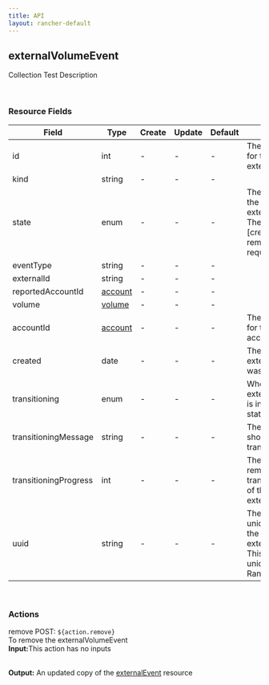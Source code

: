 ```yaml
---
title: API
layout: rancher-default
---
```


## externalVolumeEvent

Collection Test Description

​
### Resource Fields

Field | Type | Create | Update | Default | Notes
---|---|---|---|---|---
id | int | - | - | - | The unique identifier for the externalVolumeEvent
kind | string | - | - | - | 
state | enum | - | - | - | The current state of the externalVolumeEvent. The options are [created, creating, removed, removing, requested].
eventType | string | - | - | - | 
externalId | string | - | - | - | 
reportedAccountId | [account]({{site.baseurl}}/rancher/api/account/) | - | - | - | 
volume | [volume]({{site.baseurl}}/rancher/api/volume/) | - | - | - | 
accountId | [account]({{site.baseurl}}/rancher/api/account/) | - | - | - | The unique identifier for the associated account
created | date | - | - | - | The date of when the externalVolumeEvent was created.
transitioning | enum | - | - | - | Whether or not the externalVolumeEvent is in a transitioning state
transitioningMessage | string | - | - | - | The message to show while in a transitioning state
transitioningProgress | int | - | - | - | The percentage remaining in the transitioning process of the externalVolumeEvent
uuid | string | - | - | - | The universally unique identifier for the externalVolumeEvent. This will always be unique across Rancher installations.












​
### Actions

<span class="action">
<span class="header">
remove
<span class="headerright">POST:  <code>${action.remove}</code></span>
</span>
<div class="action-contents">
To remove the externalVolumeEvent
<br>

<span class="input">
<strong>Input:</strong>This action has no inputs
<br>

<br>
</span>

<span class="output"><strong>Output:</strong> An updated copy of the <a href="/rancher/api/externalEvent/">externalEvent</a> resource
</span>
</div>
</span>
</span>
</span>

